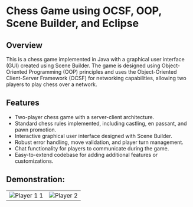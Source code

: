 # Chess Game using OCSF, OOP, Scene Builder, and Eclipse

## Overview
This is a chess game implemented in Java with a graphical user interface (GUI) created using Scene Builder.
The game is designed using Object-Oriented Programming (OOP) principles and uses the Object-Oriented Client-Server Framework (OCSF) for networking capabilities, 
allowing two players to play chess over a network.

## Features
- Two-player chess game with a server-client architecture.
- Standard chess rules implemented, including castling, en passant, and pawn promotion.
- Interactive graphical user interface designed with Scene Builder.
- Robust error handling, move validation, and player turn management.
- Chat functionality for players to communicate during the game.
- Easy-to-extend codebase for adding additional features or customizations.

## Demonstration:

<table>
  <tr>
    <td><img src="https://github.com/ravidp30/ChessGame/blob/master/ChessGameGIF1.gif?raw=true" alt="Player 1 1"></td>
    <td><img src="https://github.com/ravidp30/ChessGame/blob/master/ChessGameGIF2.gif?raw=true" alt="Player 2"></td>
  </tr>
</table>

